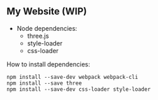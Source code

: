 ## My Website (WIP)

- Node dependencies:
    - three.js
    - style-loader
    - css-loader

How to install dependencies:
```
npm install --save-dev webpack webpack-cli
npm install --save three
npm install --save-dev css-loader style-loader
```
